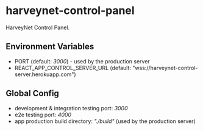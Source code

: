 # harveynet-control-panel

HarveyNet Control Panel.

## Environment Variables

- PORT (default: *3000*) - used by the production server
- REACT_APP_CONTROL_SERVER_URL (default: "wss://harveynet-control-server.herokuapp.com")

## Global Config

- development & integration testing port: *3000*
- e2e testing port: *4000*
- app production build directory: *"./build"* (used by the production server)

